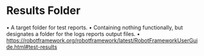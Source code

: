 # Results Folder

• A target folder for test reports.
• Containing nothing functionally, but designates a folder for the logs reports output files.
• <https://robotframework.org/robotframework/latest/RobotFrameworkUserGuide.html#test-results>
